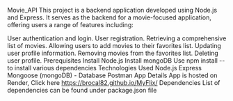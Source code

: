 Movie_API
This project is a backend application developed using Node.js and Express. It serves as the backend for a movie-focused application, offering users a range of features including:

User authentication and login.
User registration.
Retrieving a comprehensive list of movies.
Allowing users to add movies to their favorites list.
Updating user profile information.
Removing movies from the favorites list.
Deleting user profile.
Prerequisites
Install Node.js
Install mongoDB
Use npm install -- to install various dependencies
Technologies Used
Node.js
Express
Mongoose (mongoDB) - Database
Postman
App Details
App is hosted on Render, Click here
https://brocal82.github.io/MyFlix/
Dependencies
List of dependencies can be found under package.json file